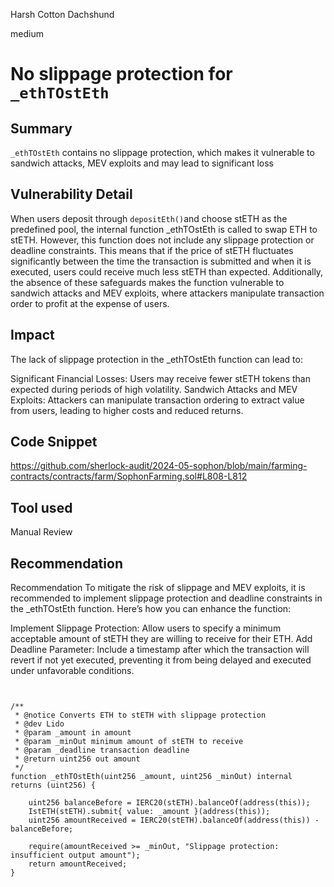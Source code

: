 Harsh Cotton Dachshund

medium

# No slippage protection for `_ethTOstEth`

## Summary

`_ethTOstEth` contains no slippage protection, which makes it vulnerable to sandwich attacks, MEV exploits and may lead to significant loss

## Vulnerability Detail

When users deposit through `depositEth()`and choose stETH as the predefined pool, the internal function _ethTOstEth is called to swap ETH to stETH. However, this function does not include any slippage protection or deadline constraints. 
This means that if the price of stETH fluctuates significantly between the time the transaction is submitted and when it is executed, users could receive much less stETH than expected. Additionally, the absence of these safeguards makes the function vulnerable to sandwich attacks and MEV exploits, where attackers manipulate transaction order to profit at the expense of users.


## Impact

The lack of slippage protection in the _ethTOstEth function can lead to:

Significant Financial Losses: Users may receive fewer stETH tokens than expected during periods of high volatility.
Sandwich Attacks and MEV Exploits: Attackers can manipulate transaction ordering to extract value from users, leading to higher costs and reduced returns.

## Code Snippet

https://github.com/sherlock-audit/2024-05-sophon/blob/main/farming-contracts/contracts/farm/SophonFarming.sol#L808-L812

## Tool used

Manual Review

## Recommendation
Recommendation
To mitigate the risk of slippage and MEV exploits, it is recommended to implement slippage protection and deadline constraints in the _ethTOstEth function. Here’s how you can enhance the function:

Implement Slippage Protection: Allow users to specify a minimum acceptable amount of stETH they are willing to receive for their ETH.
Add Deadline Parameter: Include a timestamp after which the transaction will revert if not yet executed, preventing it from being delayed and executed under unfavorable conditions.
```solidity


/**
 * @notice Converts ETH to stETH with slippage protection
 * @dev Lido
 * @param _amount in amount
 * @param _minOut minimum amount of stETH to receive
 * @param _deadline transaction deadline
 * @return uint256 out amount
 */
function _ethTOstEth(uint256 _amount, uint256 _minOut) internal returns (uint256) {
  
    uint256 balanceBefore = IERC20(stETH).balanceOf(address(this));
    IstETH(stETH).submit{ value: _amount }(address(this));
    uint256 amountReceived = IERC20(stETH).balanceOf(address(this)) - balanceBefore;
    
    require(amountReceived >= _minOut, "Slippage protection: insufficient output amount");
    return amountReceived;
}

```

